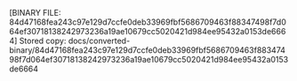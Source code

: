 [BINARY FILE: 84d47168fea243c97e129d7ccfe0deb33969fbf5686709463f88347498f7d064ef30718138242973236a19ae10679cc5020421d984ee95432a0153de6664]
Stored copy: docs/converted-binary/84d47168fea243c97e129d7ccfe0deb33969fbf5686709463f88347498f7d064ef30718138242973236a19ae10679cc5020421d984ee95432a0153de6664
